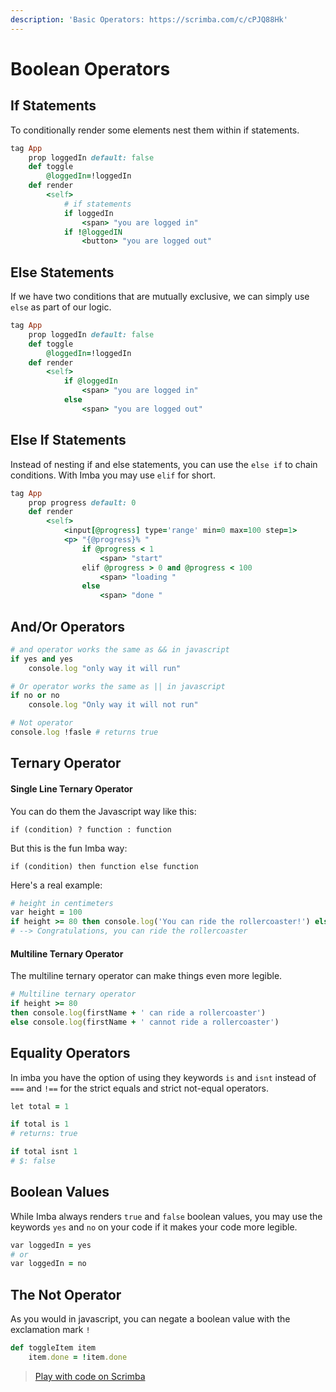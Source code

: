 ```yaml
---
description: 'Basic Operators: https://scrimba.com/c/cPJQ88Hk'
---
```


# Boolean Operators

## If Statements

To conditionally render some elements nest them within if statements.

```ruby
tag App
	prop loggedIn default: false
	def toggle
		@loggedIn=!loggedIn
	def render
		<self>
			# if statements
			if loggedIn 
				<span> "you are logged in"
			if !@loggedIN
				<button> "you are logged out"
```

## Else Statements

If we have two conditions that are mutually exclusive, we can simply use `else` as part of our logic.

```ruby
tag App
	prop loggedIn default: false
	def toggle
		@loggedIn=!loggedIn
	def render
		<self>
			if @loggedIn 
				<span> "you are logged in"
			else
				<span> "you are logged out"
```

## Else If Statements

Instead of nesting if and else statements, you can use the `else if` to chain conditions. With Imba you may use `elif` for short.

```ruby
tag App
	prop progress default: 0
	def render
		<self>
			<input[@progress] type='range' min=0 max=100 step=1> 
			<p> "{@progress}% "
				if @progress < 1
					<span> "start" 
				elif @progress > 0 and @progress < 100
					<span> "loading "
				else
					<span> "done "
```

## And/Or Operators

```ruby
# and operator works the same as && in javascript
if yes and yes
    console.log "only way it will run"

# Or operator works the same as || in javascript
if no or no
    console.log "Only way it will not run"

# Not operator
console.log !fasle # returns true
```

## Ternary Operator

#### Single Line Ternary Operator

You can do them the Javascript way like this:

`if (condition) ? function : function`

But this is the fun Imba way:

`if (condition) then function else function`  

Here's a real example:

```ruby
# height in centimeters
var height = 100
if height >= 80 then console.log('You can ride the rollercoaster!') else console.log('Sorry, you are a few centimeters short.')
# --> Congratulations, you can ride the rollercoaster
```

#### Multiline Ternary Operator

The multiline ternary operator can make things even more legible.

```ruby
# Multiline ternary operator
if height >= 80
then console.log(firstName + ' can ride a rollercoaster')
else console.log(firstName + ' cannot ride a rollercoaster')
```

## Equality Operators

In imba you have the option of using they keywords `is` and `isnt` instead of `===` and `!==` for the strict equals and strict not-equal operators.

```ruby
let total = 1

if total is 1
# returns: true

if total isnt 1
# $: false
```

## Boolean Values

While Imba always renders `true` and `false`  boolean values, you may use the keywords `yes` and `no` on your code if it makes your code more legible.

```ruby
var loggedIn = yes
# or 
var loggedIn = no
```

## The Not Operator

As you would in javascript, you can negate a boolean value with the exclamation mark `!` 

```ruby
def toggleItem item
    item.done = !item.done
```

> [Play with code on Scrimba](https://scrimba.com/c/c672KET3)

